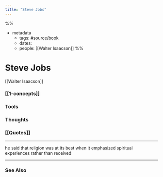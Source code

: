 ```yaml
---
title: "Steve Jobs"
---
```

%%
- metadata
	- tags: #source/book
	- dates: 
	- people: [[Walter Isaacson]]
%%

# Steve Jobs
[[Walter Isaacson]]

### [[1-concepts]]

### Tools

### Thoughts

### [[Quotes]]
---

he said that religion was at its best when it emphasized spiritual experiences rather than received


----
### See Also